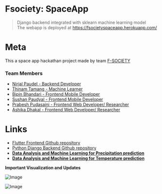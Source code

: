 # **Fsociety: SpaceApp**

> Django backend integrated with sklearn machine learning model<br>
> The webapp is deployed at https://fsocietyspaceapp.herokuapp.com/

# **Meta**
This a space app hackathan project made by team [F-SOCIETY](https://covid19.spaceappschallenge.org/challenges/covid-challenges/food-thought/teams/fsociety/project)<br>

### **Team Members**
* [Nirjal Paudel - Backend Developer](https://github.com/n1rjal)
* [Thinam Tamang - Machine Learner](https://github.com/ThinamXx)
* [Bipin Bhandari - Frontend Mobile Developer](https://github.com/B33pin)
* [Sushan Paudyal - Frontend Mobile Developer](https://github.com/sushan9)
* [Prabesh Pudasaini - Frontend Web Developer/ Researcher](https://github.com/alpha5714)
* [Ashika Dhakal - Frontend Web Developer/ Researcher](https://github.com/aashika1234)

# **Links**
* [Flutter Frontend Github repository](https://github.com/sushan9/nasahack)
* [Python Django Backend Github repository](https://github.com/n1rjal/Fsociety-SpaceApp/)
* [**Data Analysis and Machine Learning for Precipitation prediction**](https://nbviewer.jupyter.org/github/ThinamXx/Machine-Learning-in-Weather-Data/blob/master/Precipitation%20Prediction%20Using%20Random%20Forest%20Regressor.ipynb)
* [**Data Analysis and Machine Learning for Temperature prediction**](https://nbviewer.jupyter.org/github/ThinamXx/Machine-Learning-in-Weather-Data/blob/master/Temperature%20Prediction%20Using%20Random%20Forest%20Regressor.ipynb)

**Important Visualization and Updates**

![Image](https://res.cloudinary.com/dge89aqpc/image/upload/v1597291350/Over_he8hae.png)

![Image](https://res.cloudinary.com/dge89aqpc/image/upload/v1597291494/Rainfall_ocxsly.png)


